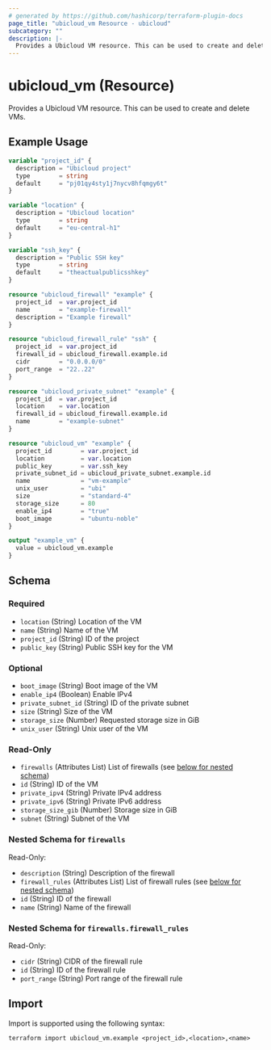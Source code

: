 ```yaml
---
# generated by https://github.com/hashicorp/terraform-plugin-docs
page_title: "ubicloud_vm Resource - ubicloud"
subcategory: ""
description: |-
  Provides a Ubicloud VM resource. This can be used to create and delete VMs.
---
```


# ubicloud_vm (Resource)

Provides a Ubicloud VM resource. This can be used to create and delete VMs.

## Example Usage

```terraform
variable "project_id" {
  description = "Ubicloud project"
  type        = string
  default     = "pj01qy4sty1j7nycv8hfqmgy6t"
}

variable "location" {
  description = "Ubicloud location"
  type        = string
  default     = "eu-central-h1"
}

variable "ssh_key" {
  description = "Public SSH key"
  type        = string
  default     = "theactualpublicsshkey"
}

resource "ubicloud_firewall" "example" {
  project_id  = var.project_id
  name        = "example-firewall"
  description = "Example firewall"
}

resource "ubicloud_firewall_rule" "ssh" {
  project_id  = var.project_id
  firewall_id = ubicloud_firewall.example.id
  cidr        = "0.0.0.0/0"
  port_range  = "22..22"
}

resource "ubicloud_private_subnet" "example" {
  project_id  = var.project_id
  location    = var.location
  firewall_id = ubicloud_firewall.example.id
  name        = "example-subnet"
}

resource "ubicloud_vm" "example" {
  project_id        = var.project_id
  location          = var.location
  public_key        = var.ssh_key
  private_subnet_id = ubicloud_private_subnet.example.id
  name              = "vm-example"
  unix_user         = "ubi"
  size              = "standard-4"
  storage_size      = 80
  enable_ip4        = "true"
  boot_image        = "ubuntu-noble"
}

output "example_vm" {
  value = ubicloud_vm.example
}
```

<!-- schema generated by tfplugindocs -->
## Schema

### Required

- `location` (String) Location of the VM
- `name` (String) Name of the VM
- `project_id` (String) ID of the project
- `public_key` (String) Public SSH key for the VM

### Optional

- `boot_image` (String) Boot image of the VM
- `enable_ip4` (Boolean) Enable IPv4
- `private_subnet_id` (String) ID of the private subnet
- `size` (String) Size of the VM
- `storage_size` (Number) Requested storage size in GiB
- `unix_user` (String) Unix user of the VM

### Read-Only

- `firewalls` (Attributes List) List of firewalls (see [below for nested schema](#nestedatt--firewalls))
- `id` (String) ID of the VM
- `private_ipv4` (String) Private IPv4 address
- `private_ipv6` (String) Private IPv6 address
- `storage_size_gib` (Number) Storage size in GiB
- `subnet` (String) Subnet of the VM

<a id="nestedatt--firewalls"></a>
### Nested Schema for `firewalls`

Read-Only:

- `description` (String) Description of the firewall
- `firewall_rules` (Attributes List) List of firewall rules (see [below for nested schema](#nestedatt--firewalls--firewall_rules))
- `id` (String) ID of the firewall
- `name` (String) Name of the firewall

<a id="nestedatt--firewalls--firewall_rules"></a>
### Nested Schema for `firewalls.firewall_rules`

Read-Only:

- `cidr` (String) CIDR of the firewall rule
- `id` (String) ID of the firewall rule
- `port_range` (String) Port range of the firewall rule

## Import

Import is supported using the following syntax:

```shell
terraform import ubicloud_vm.example <project_id>,<location>,<name>
```
